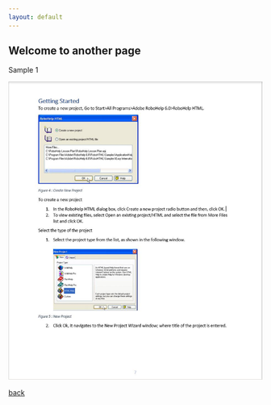 ```yaml
---
layout: default
---
```


## Welcome to another page

Sample 1

![Robo](/images/Robo1.jpg)

[back](./)
